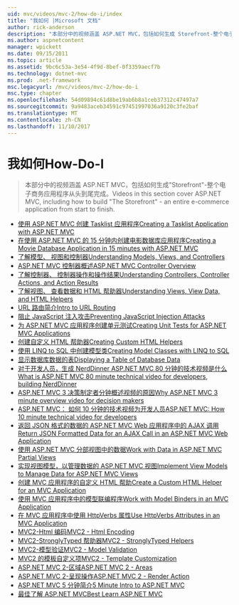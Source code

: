 ```yaml
---
uid: mvc/videos/mvc-2/how-do-i/index
title: "我如何 |Microsoft 文档"
author: rick-anderson
description: "本部分中的视频涵盖 ASP.NET MVC，包括如何生成 Storefront-整个电子商务应用程序从头到尾完成。"
ms.author: aspnetcontent
manager: wpickett
ms.date: 09/15/2011
ms.topic: article
ms.assetid: 9bc6c53a-3e54-4f9d-8bef-0f3359aecf7b
ms.technology: dotnet-mvc
ms.prod: .net-framework
msc.legacyurl: /mvc/videos/mvc-2/how-do-i
msc.type: chapter
ms.openlocfilehash: 54d09894c61d8be19ab6b8a1ceb37312c47497a7
ms.sourcegitcommit: 9a9483aceb34591c97451997036a9120c3fe2baf
ms.translationtype: MT
ms.contentlocale: zh-CN
ms.lasthandoff: 11/10/2017
---
```

<a name="how-do-i"></a><span data-ttu-id="dcf9a-103">我如何</span><span class="sxs-lookup"><span data-stu-id="dcf9a-103">How-Do-I</span></span>
====================
> <span data-ttu-id="dcf9a-104">本部分中的视频涵盖 ASP.NET MVC，包括如何生成"Storefront"-整个电子商务应用程序从头到尾完成。</span><span class="sxs-lookup"><span data-stu-id="dcf9a-104">Videos in this section cover ASP.NET MVC, including how to build "The Storefront" - an entire e-commerce application from start to finish.</span></span>


- [<span data-ttu-id="dcf9a-105">使用 ASP.NET MVC 创建 Tasklist 应用程序</span><span class="sxs-lookup"><span data-stu-id="dcf9a-105">Creating a Tasklist Application with ASP.NET MVC</span></span>](creating-a-tasklist-application-with-aspnet-mvc.md)
- [<span data-ttu-id="dcf9a-106">在使用 ASP.NET MVC 的 15 分钟内创建电影数据库应用程序</span><span class="sxs-lookup"><span data-stu-id="dcf9a-106">Creating a Movie Database Application in 15 minutes with ASP.NET MVC</span></span>](creating-a-movie-database-application-in-15-minutes-with-aspnet-mvc.md)
- [<span data-ttu-id="dcf9a-107">了解模型、 视图和控制器</span><span class="sxs-lookup"><span data-stu-id="dcf9a-107">Understanding Models, Views, and Controllers</span></span>](understanding-models-views-and-controllers.md)
- [<span data-ttu-id="dcf9a-108">ASP.NET MVC 控制器概述</span><span class="sxs-lookup"><span data-stu-id="dcf9a-108">ASP.NET MVC Controller Overview</span></span>](aspnet-mvc-controller-overview.md)
- [<span data-ttu-id="dcf9a-109">了解控制器、 控制器操作和操作结果</span><span class="sxs-lookup"><span data-stu-id="dcf9a-109">Understanding Controllers, Controller Actions, and Action Results</span></span>](understanding-controllers-controller-actions-and-action-results.md)
- [<span data-ttu-id="dcf9a-110">了解视图、 查看数据和 HTML 帮助器</span><span class="sxs-lookup"><span data-stu-id="dcf9a-110">Understanding Views, View Data, and HTML Helpers</span></span>](understanding-views-view-data-and-html-helpers.md)
- [<span data-ttu-id="dcf9a-111">URL 路由简介</span><span class="sxs-lookup"><span data-stu-id="dcf9a-111">Intro to URL Routing</span></span>](an-introduction-to-url-routing.md)
- [<span data-ttu-id="dcf9a-112">阻止 JavaScript 注入攻击</span><span class="sxs-lookup"><span data-stu-id="dcf9a-112">Preventing JavaScript Injection Attacks</span></span>](preventing-javascript-injection-attacks.md)
- [<span data-ttu-id="dcf9a-113">为 ASP.NET MVC 应用程序创建单元测试</span><span class="sxs-lookup"><span data-stu-id="dcf9a-113">Creating Unit Tests for ASP.NET MVC Applications</span></span>](creating-unit-tests-for-aspnet-mvc-applications.md)
- [<span data-ttu-id="dcf9a-114">创建自定义 HTML 帮助器</span><span class="sxs-lookup"><span data-stu-id="dcf9a-114">Creating Custom HTML Helpers</span></span>](creating-custom-html-helpers.md)
- [<span data-ttu-id="dcf9a-115">使用 LINQ to SQL 中创建模型类</span><span class="sxs-lookup"><span data-stu-id="dcf9a-115">Creating Model Classes with LINQ to SQL</span></span>](creating-model-classes-with-linq-to-sql.md)
- [<span data-ttu-id="dcf9a-116">显示数据库数据的表</span><span class="sxs-lookup"><span data-stu-id="dcf9a-116">Displaying a Table of Database Data</span></span>](displaying-a-table-of-database-data.md)
- [<span data-ttu-id="dcf9a-117">对于开发人员，生成 NerdDinner ASP.NET MVC 80 分钟的技术视频是什么</span><span class="sxs-lookup"><span data-stu-id="dcf9a-117">What is ASP.NET MVC 80 minute technical video for developers, building NerdDinner</span></span>](what-is-aspnet-mvc-80-minute-technical-video-for-developers-building-nerddinner.md)
- [<span data-ttu-id="dcf9a-118">ASP.NET MVC 3 决策制定者分钟概述视频的原因</span><span class="sxs-lookup"><span data-stu-id="dcf9a-118">Why ASP.NET MVC 3 minute overview video for decision makers</span></span>](why-aspnet-mvc-3-minute-overview-video-for-decision-makers.md)
- [<span data-ttu-id="dcf9a-119">ASP.NET MVC： 如何 10 分钟的技术视频为开发人员</span><span class="sxs-lookup"><span data-stu-id="dcf9a-119">ASP.NET MVC: How 10 minute technical video for developers</span></span>](aspnet-mvc-how-10-minute-technical-video-for-developers.md)
- [<span data-ttu-id="dcf9a-120">返回 JSON 格式的数据的 ASP.NET MVC Web 应用程序中的 AJAX 调用</span><span class="sxs-lookup"><span data-stu-id="dcf9a-120">Return JSON Formatted Data for an AJAX Call in an ASP.NET MVC Web Application</span></span>](how-do-i-return-json-formatted-data-for-an-ajax-call-in-an-aspnet-mvc-web-application.md)
- [<span data-ttu-id="dcf9a-121">使用 ASP.NET MVC 分部视图中的数据</span><span class="sxs-lookup"><span data-stu-id="dcf9a-121">Work with Data in ASP.NET MVC Partial Views</span></span>](how-do-i-work-with-data-in-aspnet-mvc-partial-views.md)
- [<span data-ttu-id="dcf9a-122">实现视图模型，以管理数据的 ASP.NET MVC 视图</span><span class="sxs-lookup"><span data-stu-id="dcf9a-122">Implement View Models to Manage Data for ASP.NET MVC Views</span></span>](how-do-i-implement-view-models-to-manage-data-for-aspnet-mvc-views.md)
- [<span data-ttu-id="dcf9a-123">创建 MVC 应用程序的自定义 HTML 帮助</span><span class="sxs-lookup"><span data-stu-id="dcf9a-123">Create a Custom HTML Helper for an MVC Application</span></span>](how-do-i-create-a-custom-html-helper-for-an-mvc-application.md)
- [<span data-ttu-id="dcf9a-124">使用 MVC 应用程序中的模型联编程序</span><span class="sxs-lookup"><span data-stu-id="dcf9a-124">Work with Model Binders in an MVC Application</span></span>](how-do-i-work-with-model-binders-in-an-mvc-application.md)
- [<span data-ttu-id="dcf9a-125">在 MVC 应用程序中使用 HttpVerbs 属性</span><span class="sxs-lookup"><span data-stu-id="dcf9a-125">Use HttpVerbs Attributes in an MVC Application</span></span>](how-do-i-use-httpverbs-attributes-in-an-mvc-application.md)
- [<span data-ttu-id="dcf9a-126">MVC2-Html 编码</span><span class="sxs-lookup"><span data-stu-id="dcf9a-126">MVC2 - Html Encoding</span></span>](mvc2-html-encoding.md)
- [<span data-ttu-id="dcf9a-127">MVC2-StronglyTyped 帮助器</span><span class="sxs-lookup"><span data-stu-id="dcf9a-127">MVC2 - StronglyTyped Helpers</span></span>](mvc2-stronglytyped-helpers.md)
- [<span data-ttu-id="dcf9a-128">MVC2-模型验证</span><span class="sxs-lookup"><span data-stu-id="dcf9a-128">MVC2 - Model Validation</span></span>](mvc2-model-validation.md)
- [<span data-ttu-id="dcf9a-129">MVC2 的模板自定义项</span><span class="sxs-lookup"><span data-stu-id="dcf9a-129">MVC2 - Template Customization</span></span>](mvc2-template-customization.md)
- [<span data-ttu-id="dcf9a-130">ASP.NET MVC 2-区域</span><span class="sxs-lookup"><span data-stu-id="dcf9a-130">ASP.NET MVC 2 - Areas</span></span>](aspnet-mvc-2-areas.md)
- [<span data-ttu-id="dcf9a-131">ASP.NET MVC 2-呈现操作</span><span class="sxs-lookup"><span data-stu-id="dcf9a-131">ASP.NET MVC 2 - Render Action</span></span>](aspnet-mvc-2-render-action.md)
- [<span data-ttu-id="dcf9a-132">ASP.NET MVC 5 分钟简介</span><span class="sxs-lookup"><span data-stu-id="dcf9a-132">5 Minute Intro to ASP.NET MVC</span></span>](5-minute-introduction-to-aspnet-mvc.md)
- [<span data-ttu-id="dcf9a-133">最佳了解 ASP.NET MVC</span><span class="sxs-lookup"><span data-stu-id="dcf9a-133">Best Learn ASP.NET MVC</span></span>](how-to-best-learn-asp-net-mvc.md)
